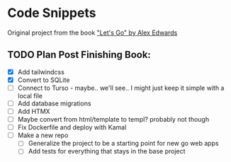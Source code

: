 # Code Snippets

Original project from the book ["Let's Go" by Alex Edwards](https://lets-go.alexedwards.net/)

## TODO Plan Post Finishing Book:

- [x] Add tailwindcss
- [x] Convert to SQLite
- [ ] Connect to Turso - maybe.. we'll see.. I might just keep it simple with a local file
- [ ] Add database migrations
- [ ] Add HTMX
- [ ] Maybe convert from html/template to templ? probably not though
- [ ] Fix Dockerfile and deploy with Kamal
- [ ] Make a new repo
  - [ ] Generalize the project to be a starting point for new go web apps
  - [ ] Add tests for everything that stays in the base project
